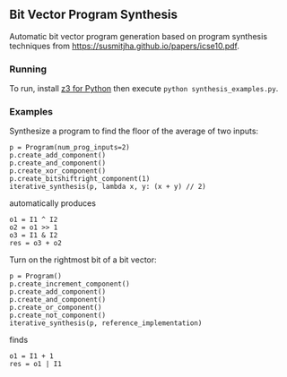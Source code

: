 ## Bit Vector Program Synthesis

Automatic bit vector program generation based on program synthesis techniques from https://susmitjha.github.io/papers/icse10.pdf.

### Running

To run, install [z3 for Python](https://github.com/Z3Prover/z3#python) then execute ```python synthesis_examples.py```.

### Examples

Synthesize a program to find the floor of the average of two inputs:
```
p = Program(num_prog_inputs=2)
p.create_add_component()
p.create_and_component()
p.create_xor_component()
p.create_bitshiftright_component(1)
iterative_synthesis(p, lambda x, y: (x + y) // 2)
```
automatically produces
```
o1 = I1 ^ I2
o2 = o1 >> 1
o3 = I1 & I2
res = o3 + o2
```

Turn on the rightmost bit of a bit vector:
```
p = Program()
p.create_increment_component()
p.create_add_component()
p.create_and_component()
p.create_or_component()
p.create_not_component()
iterative_synthesis(p, reference_implementation)
```
finds
```
o1 = I1 + 1
res = o1 | I1
```
